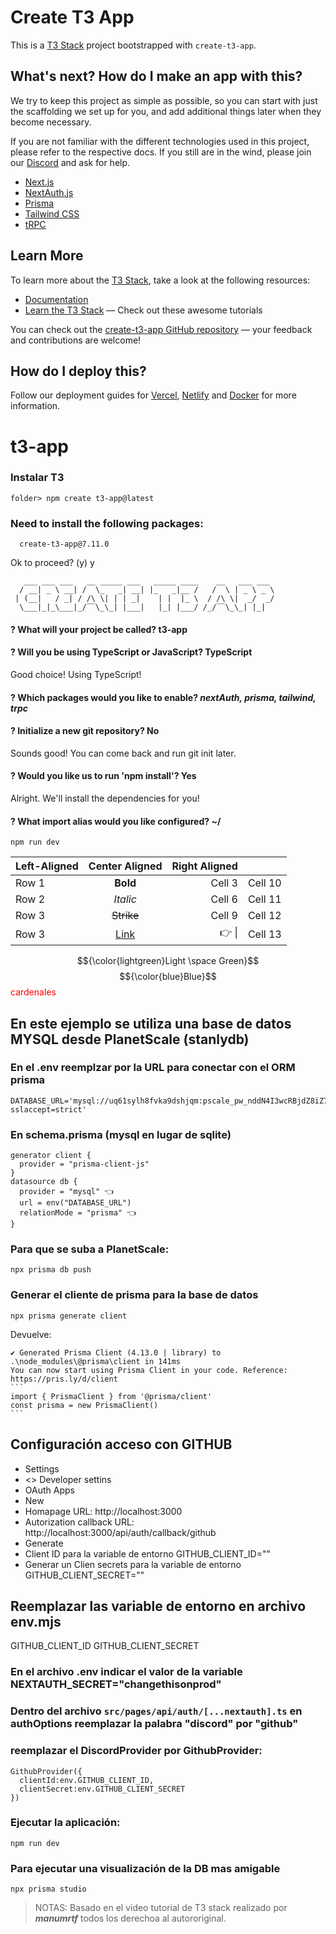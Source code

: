 # Create T3 App

This is a [T3 Stack](https://create.t3.gg/) project bootstrapped with `create-t3-app`.

## What's next? How do I make an app with this?

We try to keep this project as simple as possible, so you can start with just the scaffolding we set up for you, and add additional things later when they become necessary.

If you are not familiar with the different technologies used in this project, please refer to the respective docs. If you still are in the wind, please join our [Discord](https://t3.gg/discord) and ask for help.

- [Next.js](https://nextjs.org)
- [NextAuth.js](https://next-auth.js.org)
- [Prisma](https://prisma.io)
- [Tailwind CSS](https://tailwindcss.com)
- [tRPC](https://trpc.io)

## Learn More

To learn more about the [T3 Stack](https://create.t3.gg/), take a look at the following resources:

- [Documentation](https://create.t3.gg/)
- [Learn the T3 Stack](https://create.t3.gg/en/faq#what-learning-resources-are-currently-available) — Check out these awesome tutorials

You can check out the [create-t3-app GitHub repository](https://github.com/t3-oss/create-t3-app) — your feedback and contributions are welcome!

## How do I deploy this?

Follow our deployment guides for [Vercel](https://create.t3.gg/en/deployment/vercel), [Netlify](https://create.t3.gg/en/deployment/netlify) and [Docker](https://create.t3.gg/en/deployment/docker) for more information.
# t3-app

### Instalar T3
~~~
folder> npm create t3-app@latest
~~~

### Need to install the following packages:
~~~
  create-t3-app@7.11.0
~~~
Ok to proceed? (y) y
~~~
   ___ ___ ___   __ _____ ___   _____ ____    __   ___ ___
  / __| _ \ __| /  \_   _| __| |_   _|__ /   /  \ | _ \ _ \
 | (__|   / _| / /\ \| | | _|    | |  |_ \  / /\ \|  _/  _/
  \___|_|_\___|_/‾‾\_\_| |___|   |_| |___/ /_/‾‾\_\_| |_|
~~~

#### ? What will your project be called? **t3-app**

#### ? Will you be using TypeScript or JavaScript? **TypeScript**

Good choice! Using TypeScript!

#### ? Which packages would you like to enable? ***nextAuth, prisma, tailwind, trpc***

#### ? Initialize a new git repository? **No**

Sounds good! You can come back and run git init later.

#### ? Would you like us to run 'npm install'? **Yes**

Alright. We'll install the dependencies for you!

#### ? What import alias would you like configured? ~/
~~~
npm run dev
~~~

| Left-Aligned  | Center Aligned  | Right Aligned |<!-- --> |
|:------------- |:---------------:| -------------:|---------|
| Row 1         | **Bold**        | Cell 3        |Cell 10  |
| Row 2         | *Italic*        | Cell 6        |Cell 11  |
| Row 3         | ~~Strike~~      | Cell 9        |Cell 12  |
| Row 3         | [Link](dot.com) | 👉 &#124;      |Cell 13 |
$${\color{lightgreen}Light \space Green}$$
$${\color{blue}Blue}$$
<span style="color:red">cardenales</span>

## En este ejemplo se utiliza una base de datos MYSQL desde PlanetScale (stanlydb)
### En el .env reemplzar por la URL para conectar con el ORM prisma
~~~
DATABASE_URL='mysql://uq61sylh8fvka9dshjqm:pscale_pw_nddN4I3wcRBjdZ8iZ7xD6sRw22ITATG0n87ZGThZE8S@aws.connect.psdb.cloud/stanlydb?sslaccept=strict'
~~~

### En schema.prisma (mysql en lugar de sqlite)
~~~
generator client {
  provider = "prisma-client-js"
}
datasource db {
  provider = "mysql" 👈
  url = env("DATABASE_URL")
  relationMode = "prisma" 👈
}
~~~

### Para que se suba a PlanetScale:
~~~
npx prisma db push
~~~

### Generar el cliente de prisma para la base de datos
~~~
npx prisma generate client
~~~
Devuelve:
~~~
✔ Generated Prisma Client (4.13.0 | library) to .\node_modules\@prisma\client in 141ms
You can now start using Prisma Client in your code. Reference: https://pris.ly/d/client
```
import { PrismaClient } from '@prisma/client'
const prisma = new PrismaClient()
```
~~~

## Configuración acceso con GITHUB
- Settings
- <> Developer settins
- OAuth Apps
- New
- Homapage URL: http://localhost:3000
- Autorization callback URL: http://localhost:3000/api/auth/callback/github
- Generate
- Client ID para la variable de entorno GITHUB_CLIENT_ID=""
- Generar un Clien secrets para la variable de entorno GITHUB_CLIENT_SECRET=""

## Reemplazar las variable de entorno en archivo env.mjs
GITHUB_CLIENT_ID
GITHUB_CLIENT_SECRET

### En el archivo .env indicar el valor de la variable NEXTAUTH_SECRET="changethisonprod"

### Dentro del archivo `src/pages/api/auth/[...nextauth].ts` en authOptions reemplazar la palabra "discord" por "github"

### reemplazar el DiscordProvider por GithubProvider:
~~~
GithubProvider({
  clientId:env.GITHUB_CLIENT_ID,
  clientSecret:env.GITHUB_CLIENT_SECRET
})
~~~
### Ejecutar la aplicación:
~~~
npm run dev
~~~
### Para ejecutar una visualización de la DB mas amigable
~~~
npx prisma studio
~~~

> NOTAS: Basado en el video tutorial de T3 stack realizado por ***manumrtf***
> todos los derechoa al autororiginal.